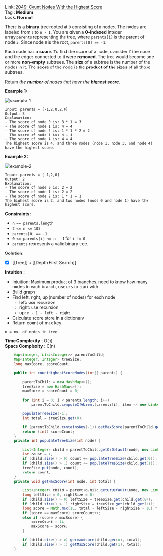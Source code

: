Link: [2049. Count Nodes With the Highest Score](https://leetcode.com/problems/count-nodes-with-the-highest-score/) <br>
Tag : **Medium**<br>
Lock: **Normal**

There is a **binary** tree rooted at `0` consisting of `n` nodes. The nodes are labeled from `0` to `n - 1`. You are given a **0-indexed** integer array `parents` representing the tree, where `parents[i]` is the parent of node `i`. Since node `0` is the root, `parents[0] == -1`.

Each node has a **score**. To find the score of a node, consider if the node and the edges connected to it were **removed**. The tree would become one or more **non-empty** subtrees. The **size** of a subtree is the number of the nodes in it. The **score** of the node is the **product of the sizes** of all those subtrees.

Return _the **number** of nodes that have the **highest score**_.

**Example 1:**

![example-1](https://assets.leetcode.com/uploads/2021/10/03/example-1.png)
```
Input: parents = [-1,2,0,2,0]
Output: 3
Explanation:
- The score of node 0 is: 3 * 1 = 3
- The score of node 1 is: 4 = 4
- The score of node 2 is: 1 * 1 * 2 = 2
- The score of node 3 is: 4 = 4
- The score of node 4 is: 4 = 4
The highest score is 4, and three nodes (node 1, node 3, and node 4) have the highest score.
```

**Example 2:**

![example-2](https://assets.leetcode.com/uploads/2021/10/03/example-2.png)
```
Input: parents = [-1,2,0]
Output: 2
Explanation:
- The score of node 0 is: 2 = 2
- The score of node 1 is: 2 = 2
- The score of node 2 is: 1 * 1 = 1
The highest score is 2, and two nodes (node 0 and node 1) have the highest score.
```

**Constraints:**
-   `n == parents.length`
-   `2 <= n <= 105`
-   `parents[0] == -1`
-   `0 <= parents[i] <= n - 1` for `i != 0`
-   `parents` represents a valid binary tree.


**Solution:**
- [x] [[Tree]] + [[Depth First Search]]

**Intuition** :
-   Intuition: Maximum product of 3 branches, need to know how many nodes in each branch, use `DFS` to start with
-   Build graph
-   Find left, right, up (number of nodes) for each node
    -   left: use recursion
    -   right: use recursion
    -   up: `n - 1 - left - right`
-   Calculate score store in a dictionary
-   Return count of max key

```
n = no. of nodes in tree
```
**Time Complexity** : O(n)<br>
**Space Complexity** : O(n)

```java
    Map<Integer, List<Integer>> parentToChild;
    Map<Integer, Integer> treeSize;
    long maxScore, scoreCount;
    
    public int countHighestScoreNodes(int[] parents) {
        
        parentToChild = new HashMap<>();
        treeSize = new HashMap<>();
        maxScore = scoreCount = 0;
        
        for (int i = 0; i < parents.length; i++)
            parentToChild.computeIfAbsent(parents[i], item -> new LinkedList<>()).add(i);
        
        populateTreeSize(-1);
        int total = treeSize.get(0);
        
        if (parentToChild.containsKey(-1)) getMaxScore(parentToChild.get(-1).get(0), total);
        return (int) scoreCount;
    }
    private int populateTreeSize(int node) {
        
        List<Integer> child = parentToChild.getOrDefault(node, new LinkedList<>());
        int count = 1;
        if (child.size() > 0) count += populateTreeSize(child.get(0));
        if (child.size() > 1) count += populateTreeSize(child.get(1));
        treeSize.put(node, count);
        return count;
    }
    private void getMaxScore(int node, int total) {
        
        List<Integer> child = parentToChild.getOrDefault(node, new LinkedList<>());
        long leftSize = 0, rightSize = 0;
        if (child.size() > 0) leftSize = treeSize.get(child.get(0));
        if (child.size() > 1) rightSize = treeSize.get(child.get(1));
        long score = Math.max(1L, total - leftSize - rightSize - 1L) * Math.max(1L, leftSize) * Math.max(1L, rightSize);
        if (score == maxScore) scoreCount++;
        else if (score > maxScore) {
            scoreCount = 1L;
            maxScore = score;
        }
        
        if (child.size() > 0) getMaxScore(child.get(0), total);
        if (child.size() > 1) getMaxScore(child.get(1), total);
    }
```

